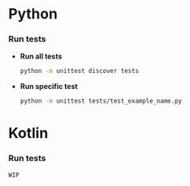 # Python

### Run tests

 - **Run all tests**
	
    ```sh
    python -m unittest discover tests
    ```
 
 - **Run specific test**
    
    ```sh
    python -m unittest tests/test_example_name.py
    ```

# Kotlin

### Run tests
``WIP``
